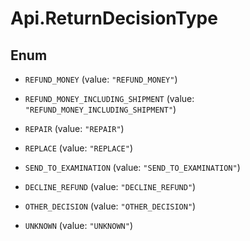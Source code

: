 # Api.ReturnDecisionType

## Enum


* `REFUND_MONEY` (value: `"REFUND_MONEY"`)

* `REFUND_MONEY_INCLUDING_SHIPMENT` (value: `"REFUND_MONEY_INCLUDING_SHIPMENT"`)

* `REPAIR` (value: `"REPAIR"`)

* `REPLACE` (value: `"REPLACE"`)

* `SEND_TO_EXAMINATION` (value: `"SEND_TO_EXAMINATION"`)

* `DECLINE_REFUND` (value: `"DECLINE_REFUND"`)

* `OTHER_DECISION` (value: `"OTHER_DECISION"`)

* `UNKNOWN` (value: `"UNKNOWN"`)


